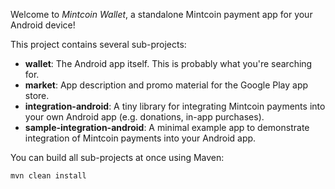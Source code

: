 Welcome to _Mintcoin Wallet_, a standalone Mintcoin payment app for your Android device!

This project contains several sub-projects:

 * __wallet__:
     The Android app itself. This is probably what you're searching for.
 * __market__:
     App description and promo material for the Google Play app store.
 * __integration-android__:
     A tiny library for integrating Mintcoin payments into your own Android app
     (e.g. donations, in-app purchases).
 * __sample-integration-android__:
     A minimal example app to demonstrate integration of Mintcoin payments into
     your Android app.

You can build all sub-projects at once using Maven:

`mvn clean install`
